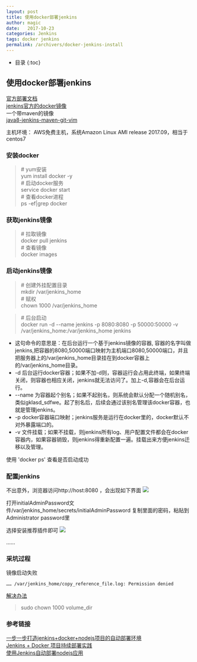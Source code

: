```yaml
---
layout: post
title: 使用docker部署jenkins
author: magic
date:   2017-10-23
categories: Jenkins
tags: docker jenkins
permalink: /archivers/docker-jenkins-install
---
```

* 目录
{:toc}

## 使用docker部署jenkins
[官方部署文档](https://hub.docker.com/_/jenkins/)  
[jenkins官方的docker镜像](https://hub.docker.com/_/jenkins/)  
一个带maven的镜像  
[java8-jenkins-maven-git-vim](https://hub.docker.com/r/lw96/java8-jenkins-maven-git-vim/)

主机环境：
AWS免费主机，系统Amazon Linux AMI release 2017.09，相当于centos7
<!--more-->
### 安装docker

> \# yum安装  
> yum install docker -y  
> \# 启动docker服务  
> service docker start  
> \# 查看docker进程  
> ps -ef|grep docker  

### 获取jenkins镜像

> \# 拉取镜像  
> docker pull jenkins  
> \# 查看镜像  
> docker images  

### 启动jenkins镜像

> \# 创建外挂配置目录  
> mkdir /var/jenkins_home  
> \# 赋权  
> chown 1000 /var/jenkins_home  

> \# 后台启动  
> docker run -d --name jenkins -p 8080:8080 -p 50000:50000 -v /var/jenkins_home:/var/jenkins_home jenkins

- 这句命令的意思是：在后台运行一个基于jenkins镜像的容器, 容器的名字叫做 jenkins,把容器的8080,50000端口映射为主机端口8080,50000端口，并且把服务器上的/var/jenkins_home目录挂在到docker容器上的/var/jenkins_home目录。  
- -d 后台运行docker容器；如果不加-d则，容器运行会占用此终端，如果终端关闭，则容器也相应关闭，jenkins就无法访问了。加上-d,容器会在后台运行。  
- --name 为容器起个别名；如果不起别名，则系统会默认分配一个随机别名，类似gklasd_sdfwe。起了别名后，后续会通过该别名管理该docker容器，也就是管理jenkins。  
- -p docker容器端口映射；jenkins服务是运行在docker里的，docker默认不对外暴露端口的。  
- -v 文件挂载；如果不挂载，则jenkins所有log、用户配置文件都会在docker容器内，如果容器销毁，则jenkins得重新配置一遍。挂载出来方便jenkins迁移以及管理。

使用 'docker ps' 查看是否启动成功

### 配置jenkins

不出意外，浏览器访问http://host:8080 ，会出现如下界面
![](http://upload-images.jianshu.io/upload_images/1300665-dbdf6cbc78e7d23c.jpg?imageMogr2/auto-orient/strip%7CimageView2/2/w/1240)

打开initialAdminPassword文件/var/jenkins_home/secrets/initialAdminPassword
复制里面的密码，粘贴到Administrator password里

选择安装推荐插件即可
![](http://upload-images.jianshu.io/upload_images/1300665-85ac0e0e4e8ce926.jpg?imageMogr2/auto-orient/strip%7CimageView2/2/w/1240)

……

### 采坑过程
镜像启动失败
```
…… /var/jenkins_home/copy_reference_file.log: Permission denied
```
[解决办法](https://github.com/jenkinsci/docker/issues/177)  
> sudo chown 1000 volume_dir

### 参考链接

[一步一步打造jenkins+docker+nodejs项目的自动部署环境](http://www.jianshu.com/p/052a2401595a)  
[Jenkins + Docker 项目持续部署实践](https://blog.kinpzz.com/2017/06/08/jenkins-docker-ci-cd/)  
[使用Jenkins自动部署nodejs应用](http://rrestjs.lofter.com/post/80f11_3e80927)  